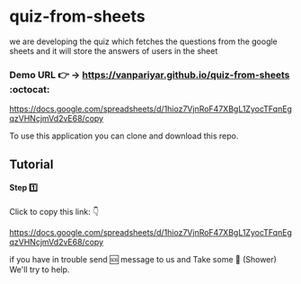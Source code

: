 # quiz-from-sheets
we are developing the quiz which fetches the questions from the google sheets and it will store the answers of users in the sheet

### Demo URL :point_right: -> https://vanpariyar.github.io/quiz-from-sheets :octocat:

https://docs.google.com/spreadsheets/d/1hioz7VjnRoF47XBgL1ZyocTFqnEgqzVHNcjmVd2vE68/copy

To use this application you can clone and download this repo.

## Tutorial

#### Step :one:

Click to copy this link: :point_down:	

https://docs.google.com/spreadsheets/d/1hioz7VjnRoF47XBgL1ZyocTFqnEgqzVHNcjmVd2vE68/copy



if you have in trouble send :sos: message to us and Take some :shower: (Shower) We'll try to help.
